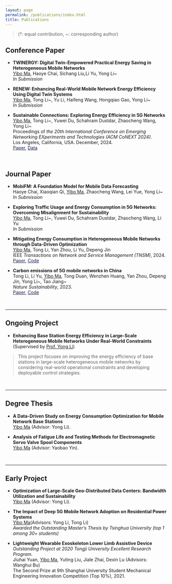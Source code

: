 ```yaml
---
layout: page
permalink: /publications/index.html
title: Publications
---
```


> (†: equal contribution, ~: corresponding author)

## Conference Paper
- **TWINERGY: Digital Twin-Empowered Practical Energy Saving in Heterogeneous Mobile Networks**<br><u>Yibo Ma</u>, Haoye Chai, Sichang Liu,Li Yu, Yong Li~<br>*In Submission*

- **RENEW: Enhancing Real-World Mobile Network Energy Efficiency Using Digital Twin Systems**<br><u>Yibo Ma</u>, Tong Li~, Yu Li, Haifeng Wang, Hongqiao Gao, Yong Li~<br>*In Submission*

- **Sustainable Connections: Exploring Energy Efficiency in 5G Networks**<br><u>Yibo Ma</u>, Tong Li~, Yuwei Du, Schahram Dustdar, Zhaocheng Wang, Yong Li~<br>Proceedings of *the 20th International Conference on Emerging Networking EXperiments and Technologies (ACM CoNEXT 2024)*.<br>Los Angeles, California, USA. December, 2024.<br>[<span style="color:rgb(25, 32, 94);">Paper</span>](https://doi.org/10.1145/3680121.3697806), [<span style="color:rgb(25, 32, 94);">Data</span>](https://drive.google.com/drive/folders/1_vdhbsc8f2guewCKGeRaWBU9fk88FMj5)

<br>


## Journal Paper

- **MobiFM: A Foundation Model for Mobile Data Forecasting**<br>Haoye Chai, Xiaoqian Qi, <u>Yibo Ma</u>, Zhaocheng Wang, Lei Yue, Yong Li~<br>*In Submission*

- **Exploring Traffic Usage and Energy Consumption in 5G Networks: Overcoming Misalignment for Sustainability**<br><u>Yibo Ma</u>, Tong Li~, Yuwei Du, Schahram Dustdar, Zhaocheng Wang, Li Yu<br>*In Submission*

- **Mitigating Energy Consumption in Heterogeneous Mobile Networks through Data-Driven Optimization**<br><u>Yibo Ma</u>, Tong Li, Yan Zhou, Li Yu, Depeng Jin<br>IEEE *Transactions on Network and Service Management (TNSM)*, 2024.<br>[<span style="color:rgb(25, 32, 94);">Paper</span>](https://ieeexplore.ieee.org/abstract/document/10565848), [<span style="color:rgb(25, 32, 94);">Code</span>](https://github.com/tsinghua-fib-lab/REDEEM)

- **Carbon emissions of 5G mobile networks in China**<br>Tong Li, Li Yu, <u>Yibo Ma</u>, Tong Duan, Wenzhen Huang, Yan Zhou, Depeng Jin, Yong Li~, Tao Jiang~<br>*Nature Sustainability*, 2023.<br>[<span style="color:rgb(25, 32, 94);">Paper</span>](https://www.nature.com/articles/s41893-023-01206-5), [<span style="color:rgb(25, 32, 94);">Code</span>](https://github.com/Tong89/Sustainability_5G)

<br>

---

## Ongoing Project
<!-- 
- **Air Conditioning Energy Optimization for Office Equipment** (Supervised by [Prof. Mahesh K. Marina](https://homepages.inf.ed.ac.uk/mmarina/))

> This project aims to analyze equipment status and environmental data to intelligently adjust air conditioning operations, ensuring required cooling conditions for equipment while minimizing energy consumption. -->

- **Enhancing Base Station Energy Efficiency in Large-Scale Heterogeneous Mobile Networks Under Real-World Constraints** (Supervised by [Prof. Yong Li](https://fi.ee.tsinghua.edu.cn/~liyong/))

> This project focuses on improving the energy efficiency of base stations in large-scale heterogeneous mobile networks by considering real-world operational constraints and developing deployable control strategies.

<br>

---

## Degree Thesis

- **A Data-Driven Study on Energy Consumption Optimization for Mobile Network Base Stations**<br><u>Yibo Ma</u> (Advisor: Yong Li).

- **Analysis of Fatigue Life and Testing Methods for Electromagnetic Servo Valve Spool Components**<br><u>Yibo Ma</u> (Advisor: Yaobao Yin). 

  <br>

---

## Early Project

- **Optimization of Large-Scale Geo-Distributed Data Centers: Bandwidth Utilization and Sustainability**<br><u>Yibo Ma</u> (Advisor: Yong Li).

- **The Impact of Deep 5G Mobile Network Adoption on Residential Power Systems**<br><u>Yibo Ma</u>(Advisors: Yong Li, Tong Li)<br>*Awarded the Outstanding Master’s Thesis by Tsinghua University (top 1 among 30+ students)*<br>

- **Lightweight Wearable Exoskeleton Lower Limb Assistive Device**<br>*Outstanding Project at 2020 Tongji University Excellent Research Program.*<br>Jiuhai Yuan, <u>Yibo Ma</u>, Yuting Liu, Jiale Zhai, Dexin Lu (Advisors: Wanghui Bu)<br>The Second Prize at 9th Shanghai University Student Mechanical Engineering Innovation Competition (Top 10%), 2021.

  <br>
